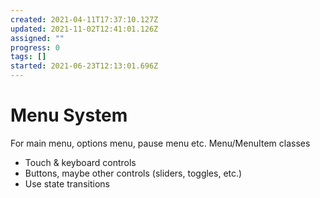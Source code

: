 ```yaml
---
created: 2021-04-11T17:37:10.127Z
updated: 2021-11-02T12:41:01.126Z
assigned: ""
progress: 0
tags: []
started: 2021-06-23T12:13:01.696Z
---
```


# Menu System

For main menu, options menu, pause menu etc.
Menu/MenuItem classes

- Touch & keyboard controls
- Buttons, maybe other controls (sliders, toggles, etc.)
- Use state transitions

